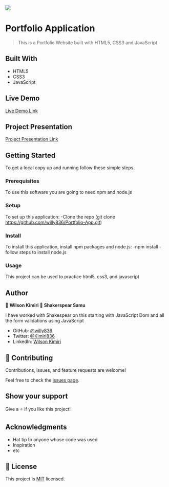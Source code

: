 ![](https://img.shields.io/badge/Microverse-blueviolet)

# Portfolio Application

> This is a Portfolio Website built with HTML5, CSS3 and JavaScript


## Built With

- HTML5
- CSS3
- JavaScript

## Live Demo 

[Live Demo Link](https://willy836.github.io/)


## Project Presentation

[Project Presentation Link](https://www.loom.com/share/b708ec4ac0b34e80ac7398dbfcab0a4c)


## Getting Started
To get a local copy up and running follow these simple steps.

### Prerequisites
To use this software you are going to need npm and node.js


### Setup
To set up this application:
    -Clone the repo (git clone https://github.com/willy836/Portfolio-App.git)
    

### Install
To install this application, install npm packages and node.js:
    -npm install
    -follow steps to install node.js

### Usage
This project can be used to practice html5, css3, and javascript

## Author

👤 **Wilson Kimiri**
👤 **Shakerspear Samu**

I have worked with Shakespear on this starting with JavaScript Dom and all the form validations using JavaScript

- GitHub: [@willy836](https://github.com/willy836)
- Twitter: [@Kimiri836](https://twitter.com/Kimiri836)
- LinkedIn: [Wilson Kimiri](https://www.linkedin.com/in/wilson-kimiri-420396235/)


## 🤝 Contributing

Contributions, issues, and feature requests are welcome!

Feel free to check the [issues page](https://github.com/willy836/Portfolio-App/issues).

## Show your support

Give a ⭐️ if you like this project!

## Acknowledgments

- Hat tip to anyone whose code was used
- Inspiration
- etc

## 📝 License

This project is [MIT](./LICENSE) licensed.

